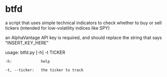 # btfd
a script that uses simple technical indicators to check whether to buy or sell tickers (intended for low-volatility indices like SPY)

an AlphaVantage API key is required, and should replace the string that says "INSERT_KEY_HERE"

usage: btfd.py [-h] -t TICKER

    -h:             help
    
    -t, --ticker:   the ticker to track
